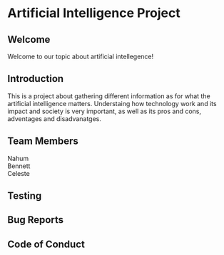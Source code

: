 <h1>Artificial Intelligence Project</h1>

<h2>Welcome</h2>
Welcome to our topic about artificial intellegence! 

<h2>Introduction</h2>
<p>This is a project about gathering different information as for what the artificial intelligence matters. Understaing how technology work and its impact and society is very important, as well as its pros and cons, adventages and disadvanatges. 

<h2>Team Members</h2>
Nahum
<br>
Bennett
<br>
Celeste

<h2>Testing</h2>

<h2>Bug Reports</2>

<h2>Code of Conduct</h2>
    

